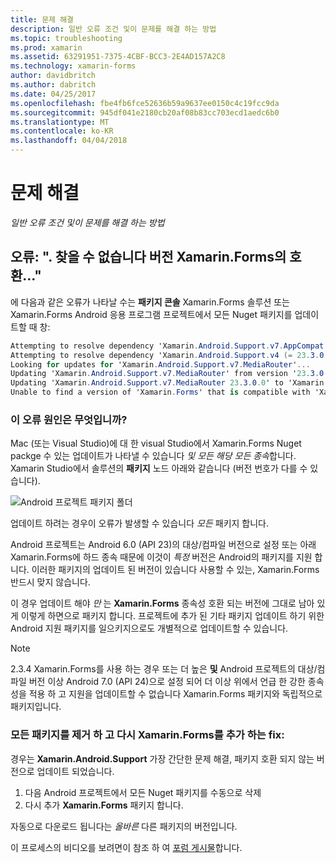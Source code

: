```yaml
---
title: 문제 해결
description: 일반 오류 조건 및이 문제를 해결 하는 방법
ms.topic: troubleshooting
ms.prod: xamarin
ms.assetid: 63291951-7375-4CBF-BCC3-2E4AD157A2C8
ms.technology: xamarin-forms
author: davidbritch
ms.author: dabritch
ms.date: 04/25/2017
ms.openlocfilehash: fbe4fb6fce52636b59a9637ee0150c4c19fcc9da
ms.sourcegitcommit: 945df041e2180cb20af08b83cc703ecd1aedc6b0
ms.translationtype: MT
ms.contentlocale: ko-KR
ms.lasthandoff: 04/04/2018
---
```

# <a name="troubleshooting"></a>문제 해결

_일반 오류 조건 및이 문제를 해결 하는 방법_

## <a name="error-unable-to-find-a-version-of-xamarinforms-compatible-with"></a>오류: ". 찾을 수 없습니다 버전 Xamarin.Forms의 호환..."

에 다음과 같은 오류가 나타날 수는 **패키지 콘솔** Xamarin.Forms 솔루션 또는 Xamarin.Forms Android 응용 프로그램 프로젝트에서 모든 Nuget 패키지를 업데이트할 때 창:

```csharp
Attempting to resolve dependency 'Xamarin.Android.Support.v7.AppCompat (= 23.3.0.0)'.
Attempting to resolve dependency 'Xamarin.Android.Support.v4 (= 23.3.0.0)'.
Looking for updates for 'Xamarin.Android.Support.v7.MediaRouter'...
Updating 'Xamarin.Android.Support.v7.MediaRouter' from version '23.3.0.0' to '23.3.1.0' in project 'Todo.Droid'.
Updating 'Xamarin.Android.Support.v7.MediaRouter 23.3.0.0' to 'Xamarin.Android.Support.v7.MediaRouter 23.3.1.0' failed.
Unable to find a version of 'Xamarin.Forms' that is compatible with 'Xamarin.Android.Support.v7.MediaRouter 23.3.0.0'.
```

### <a name="what-causes-this-error"></a>이 오류 원인은 무엇입니까?

Mac (또는 Visual Studio)에 대 한 visual Studio에서 Xamarin.Forms Nuget packge 수 있는 업데이트가 나타낼 수 있습니다 *및 모든 해당 모든 종속*합니다. Xamarin Studio에서 솔루션의 **패키지** 노드 아래와 같습니다 (버전 번호가 다를 수 있습니다).

![](images/updates-available.png "Android 프로젝트 패키지 폴더")

업데이트 하려는 경우이 오류가 발생할 수 있습니다 _모든_ 패키지 합니다.

Android 프로젝트는 Android 6.0 (API 23)의 대상/컴파일 버전으로 설정 또는 아래 Xamarin.Forms에 하드 종속 때문에 이것이 *특정* 버전은 Android의 패키지를 지원 합니다. 이러한 패키지의 업데이트 된 버전이 있습니다 사용할 수 있는, Xamarin.Forms 반드시 맞지 않습니다.

이 경우 업데이트 해야 _만_ 는 **Xamarin.Forms** 종속성 호환 되는 버전에 그대로 남아 있게 이렇게 하면으로 패키지 합니다. 프로젝트에 추가 된 기타 패키지 업데이트 하기 위한 Android 지원 패키지를 일으키지으로도 개별적으로 업데이트할 수 있습니다.


> [!NOTE]
> 2.3.4 Xamarin.Forms를 사용 하는 경우 또는 더 높은 **및** Android 프로젝트의 대상/컴파일 버전 이상 Android 7.0 (API 24)으로 설정 되어 더 이상 위에서 언급 한 강한 종속성을 적용 하 고 지원을 업데이트할 수 없습니다 Xamarin.Forms 패키지와 독립적으로 패키지입니다.


### <a name="fix-remove-all-packages-and-re-add-xamarinforms"></a>모든 패키지를 제거 하 고 다시 Xamarin.Forms를 추가 하는 fix:

경우는 **Xamarin.Android.Support** 가장 간단한 문제 해결, 패키지 호환 되지 않는 버전으로 업데이트 되었습니다.

1. 다음 Android 프로젝트에서 모든 Nuget 패키지를 수동으로 삭제
2. 다시 추가 **Xamarin.Forms** 패키지 합니다.

자동으로 다운로드 됩니다는 *올바른* 다른 패키지의 버전입니다.

이 프로세스의 비디오를 보려면이 참조 하 여 [포럼 게시물](https://forums.xamarin.com/discussion/comment/170012/#Comment_170012)합니다.
